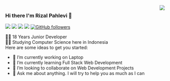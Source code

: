 <img align='right' src="https://github-readme-stats.vercel.app/api?username=rizalpahlevii&show_icons=true">

### Hi there I'm Rizal Pahlevi :lemon:

[![](https://img.shields.io/badge/LinkedIn-rizalpahlevii-blue)](https://www.linkedin.com/in/rizalpahlevii/)
[![](https://img.shields.io/badge/Gmail-mrizalpahlevi372%40gmail.com-red)](mailto:mrizalpahlevi372@gmail.com)
[![](https://img.shields.io/badge/Telegram-%40RizalPahlevi-blue)](https://t.me/rizalpahlevi)
[![](https://img.shields.io/badge/Twitter-%40RizalPahlevi-blue)](https://twitter.com/rizalpahlevii)
[![GitHub followers](https://img.shields.io/github/followers/rizalpahlevii.svg?style=social&label=Follow&maxAge=2592000)](https://github.com/rizalpahlevii?tab=followers)

👨‍💻 18 Years Junior Developer  
👨‍🎓 Studying Computer Science here in Indonesia  
Here are some ideas to get you started:

- 🔭 I’m currently working on Laptop
- 🌱 I’m currently learning Full Stack Web Development
- 👯 I’m looking to collaborate on Web Development Projects
- 💬 Ask me about anything. I will try to help you as much as I can

